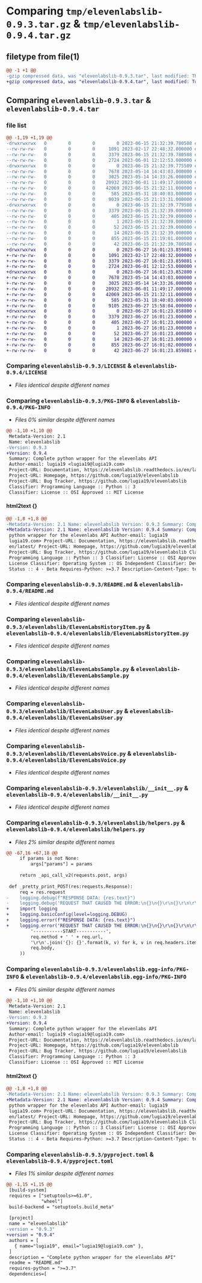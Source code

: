 # Comparing `tmp/elevenlabslib-0.9.3.tar.gz` & `tmp/elevenlabslib-0.9.4.tar.gz`

## filetype from file(1)

```diff
@@ -1 +1 @@
-gzip compressed data, was "elevenlabslib-0.9.3.tar", last modified: Thu Jun 15 21:32:39 2023, max compression
+gzip compressed data, was "elevenlabslib-0.9.4.tar", last modified: Tue Jun 27 16:01:23 2023, max compression
```

## Comparing `elevenlabslib-0.9.3.tar` & `elevenlabslib-0.9.4.tar`

### file list

```diff
@@ -1,19 +1,19 @@
-drwxrwxrwx   0        0        0        0 2023-06-15 21:32:39.780508 elevenlabslib-0.9.3/
--rw-rw-rw-   0        0        0     1091 2023-02-17 22:48:32.000000 elevenlabslib-0.9.3/LICENSE
--rw-rw-rw-   0        0        0     3379 2023-06-15 21:32:39.780508 elevenlabslib-0.9.3/PKG-INFO
--rw-rw-rw-   0        0        0     2724 2023-06-01 12:12:53.000000 elevenlabslib-0.9.3/README.md
-drwxrwxrwx   0        0        0        0 2023-06-15 21:32:39.775509 elevenlabslib-0.9.3/elevenlabslib/
--rw-rw-rw-   0        0        0     7678 2023-05-14 14:43:03.000000 elevenlabslib-0.9.3/elevenlabslib/ElevenLabsHistoryItem.py
--rw-rw-rw-   0        0        0     3025 2023-05-14 14:33:26.000000 elevenlabslib-0.9.3/elevenlabslib/ElevenLabsSample.py
--rw-rw-rw-   0        0        0    20932 2023-06-01 11:49:17.000000 elevenlabslib-0.9.3/elevenlabslib/ElevenLabsUser.py
--rw-rw-rw-   0        0        0    42069 2023-06-15 21:32:11.000000 elevenlabslib-0.9.3/elevenlabslib/ElevenLabsVoice.py
--rw-rw-rw-   0        0        0      585 2023-05-31 18:40:03.000000 elevenlabslib-0.9.3/elevenlabslib/__init__.py
--rw-rw-rw-   0        0        0     9039 2023-06-15 21:13:31.000000 elevenlabslib-0.9.3/elevenlabslib/helpers.py
-drwxrwxrwx   0        0        0        0 2023-06-15 21:32:39.779508 elevenlabslib-0.9.3/elevenlabslib.egg-info/
--rw-rw-rw-   0        0        0     3379 2023-06-15 21:32:39.000000 elevenlabslib-0.9.3/elevenlabslib.egg-info/PKG-INFO
--rw-rw-rw-   0        0        0      405 2023-06-15 21:32:39.000000 elevenlabslib-0.9.3/elevenlabslib.egg-info/SOURCES.txt
--rw-rw-rw-   0        0        0        1 2023-06-15 21:32:39.000000 elevenlabslib-0.9.3/elevenlabslib.egg-info/dependency_links.txt
--rw-rw-rw-   0        0        0       52 2023-06-15 21:32:39.000000 elevenlabslib-0.9.3/elevenlabslib.egg-info/requires.txt
--rw-rw-rw-   0        0        0       14 2023-06-15 21:32:39.000000 elevenlabslib-0.9.3/elevenlabslib.egg-info/top_level.txt
--rw-rw-rw-   0        0        0      855 2023-06-15 21:19:01.000000 elevenlabslib-0.9.3/pyproject.toml
--rw-rw-rw-   0        0        0       42 2023-06-15 21:32:39.780508 elevenlabslib-0.9.3/setup.cfg
+drwxrwxrwx   0        0        0        0 2023-06-27 16:01:23.859801 elevenlabslib-0.9.4/
+-rw-rw-rw-   0        0        0     1091 2023-02-17 22:48:32.000000 elevenlabslib-0.9.4/LICENSE
+-rw-rw-rw-   0        0        0     3379 2023-06-27 16:01:23.859801 elevenlabslib-0.9.4/PKG-INFO
+-rw-rw-rw-   0        0        0     2724 2023-06-01 12:12:53.000000 elevenlabslib-0.9.4/README.md
+drwxrwxrwx   0        0        0        0 2023-06-27 16:01:23.852800 elevenlabslib-0.9.4/elevenlabslib/
+-rw-rw-rw-   0        0        0     7678 2023-05-14 14:43:03.000000 elevenlabslib-0.9.4/elevenlabslib/ElevenLabsHistoryItem.py
+-rw-rw-rw-   0        0        0     3025 2023-05-14 14:33:26.000000 elevenlabslib-0.9.4/elevenlabslib/ElevenLabsSample.py
+-rw-rw-rw-   0        0        0    20932 2023-06-01 11:49:17.000000 elevenlabslib-0.9.4/elevenlabslib/ElevenLabsUser.py
+-rw-rw-rw-   0        0        0    42069 2023-06-15 21:32:11.000000 elevenlabslib-0.9.4/elevenlabslib/ElevenLabsVoice.py
+-rw-rw-rw-   0        0        0      585 2023-05-31 18:40:03.000000 elevenlabslib-0.9.4/elevenlabslib/__init__.py
+-rw-rw-rw-   0        0        0     9105 2023-06-27 15:58:04.000000 elevenlabslib-0.9.4/elevenlabslib/helpers.py
+drwxrwxrwx   0        0        0        0 2023-06-27 16:01:23.858800 elevenlabslib-0.9.4/elevenlabslib.egg-info/
+-rw-rw-rw-   0        0        0     3379 2023-06-27 16:01:23.000000 elevenlabslib-0.9.4/elevenlabslib.egg-info/PKG-INFO
+-rw-rw-rw-   0        0        0      405 2023-06-27 16:01:23.000000 elevenlabslib-0.9.4/elevenlabslib.egg-info/SOURCES.txt
+-rw-rw-rw-   0        0        0        1 2023-06-27 16:01:23.000000 elevenlabslib-0.9.4/elevenlabslib.egg-info/dependency_links.txt
+-rw-rw-rw-   0        0        0       52 2023-06-27 16:01:23.000000 elevenlabslib-0.9.4/elevenlabslib.egg-info/requires.txt
+-rw-rw-rw-   0        0        0       14 2023-06-27 16:01:23.000000 elevenlabslib-0.9.4/elevenlabslib.egg-info/top_level.txt
+-rw-rw-rw-   0        0        0      855 2023-06-27 16:01:02.000000 elevenlabslib-0.9.4/pyproject.toml
+-rw-rw-rw-   0        0        0       42 2023-06-27 16:01:23.859801 elevenlabslib-0.9.4/setup.cfg
```

### Comparing `elevenlabslib-0.9.3/LICENSE` & `elevenlabslib-0.9.4/LICENSE`

 * *Files identical despite different names*

### Comparing `elevenlabslib-0.9.3/PKG-INFO` & `elevenlabslib-0.9.4/PKG-INFO`

 * *Files 0% similar despite different names*

```diff
@@ -1,10 +1,10 @@
 Metadata-Version: 2.1
 Name: elevenlabslib
-Version: 0.9.3
+Version: 0.9.4
 Summary: Complete python wrapper for the elevenlabs API
 Author-email: lugia19 <lugia19@lugia19.com>
 Project-URL: Documentation, https://elevenlabslib.readthedocs.io/en/latest/
 Project-URL: Homepage, https://github.com/lugia19/elevenlabslib
 Project-URL: Bug Tracker, https://github.com/lugia19/elevenlabslib
 Classifier: Programming Language :: Python :: 3
 Classifier: License :: OSI Approved :: MIT License
```

#### html2text {}

```diff
@@ -1,8 +1,8 @@
-Metadata-Version: 2.1 Name: elevenlabslib Version: 0.9.3 Summary: Complete
+Metadata-Version: 2.1 Name: elevenlabslib Version: 0.9.4 Summary: Complete
 python wrapper for the elevenlabs API Author-email: lugia19
 lugia19.com> Project-URL: Documentation, https://elevenlabslib.readthedocs.io/
 en/latest/ Project-URL: Homepage, https://github.com/lugia19/elevenlabslib
 Project-URL: Bug Tracker, https://github.com/lugia19/elevenlabslib Classifier:
 Programming Language :: Python :: 3 Classifier: License :: OSI Approved :: MIT
 License Classifier: Operating System :: OS Independent Classifier: Development
 Status :: 4 - Beta Requires-Python: >=3.7 Description-Content-Type: text/
```

### Comparing `elevenlabslib-0.9.3/README.md` & `elevenlabslib-0.9.4/README.md`

 * *Files identical despite different names*

### Comparing `elevenlabslib-0.9.3/elevenlabslib/ElevenLabsHistoryItem.py` & `elevenlabslib-0.9.4/elevenlabslib/ElevenLabsHistoryItem.py`

 * *Files identical despite different names*

### Comparing `elevenlabslib-0.9.3/elevenlabslib/ElevenLabsSample.py` & `elevenlabslib-0.9.4/elevenlabslib/ElevenLabsSample.py`

 * *Files identical despite different names*

### Comparing `elevenlabslib-0.9.3/elevenlabslib/ElevenLabsUser.py` & `elevenlabslib-0.9.4/elevenlabslib/ElevenLabsUser.py`

 * *Files identical despite different names*

### Comparing `elevenlabslib-0.9.3/elevenlabslib/ElevenLabsVoice.py` & `elevenlabslib-0.9.4/elevenlabslib/ElevenLabsVoice.py`

 * *Files identical despite different names*

### Comparing `elevenlabslib-0.9.3/elevenlabslib/__init__.py` & `elevenlabslib-0.9.4/elevenlabslib/__init__.py`

 * *Files identical despite different names*

### Comparing `elevenlabslib-0.9.3/elevenlabslib/helpers.py` & `elevenlabslib-0.9.4/elevenlabslib/helpers.py`

 * *Files 2% similar despite different names*

```diff
@@ -67,16 +67,18 @@
     if params is not None:
         args["params"] = params
 
     return _api_call_v2(requests.post, args)
 
 def _pretty_print_POST(res:requests.Response):
     req = res.request
-    logging.debug(f"RESPONSE DATA: {res.text}")
-    logging.debug('REQUEST THAT CAUSED THE ERROR:\n{}\n{}\r\n{}\r\n\r\n{}'.format(
+    import logging
+    logging.basicConfig(level=logging.DEBUG)
+    logging.error(f"RESPONSE DATA: {res.text}")
+    logging.error('REQUEST THAT CAUSED THE ERROR:\n{}\n{}\r\n{}\r\n\r\n{}'.format(
         '-----------START-----------',
         req.method + ' ' + req.url,
         '\r\n'.join('{}: {}'.format(k, v) for k, v in req.headers.items()),
         req.body,
     ))
```

### Comparing `elevenlabslib-0.9.3/elevenlabslib.egg-info/PKG-INFO` & `elevenlabslib-0.9.4/elevenlabslib.egg-info/PKG-INFO`

 * *Files 0% similar despite different names*

```diff
@@ -1,10 +1,10 @@
 Metadata-Version: 2.1
 Name: elevenlabslib
-Version: 0.9.3
+Version: 0.9.4
 Summary: Complete python wrapper for the elevenlabs API
 Author-email: lugia19 <lugia19@lugia19.com>
 Project-URL: Documentation, https://elevenlabslib.readthedocs.io/en/latest/
 Project-URL: Homepage, https://github.com/lugia19/elevenlabslib
 Project-URL: Bug Tracker, https://github.com/lugia19/elevenlabslib
 Classifier: Programming Language :: Python :: 3
 Classifier: License :: OSI Approved :: MIT License
```

#### html2text {}

```diff
@@ -1,8 +1,8 @@
-Metadata-Version: 2.1 Name: elevenlabslib Version: 0.9.3 Summary: Complete
+Metadata-Version: 2.1 Name: elevenlabslib Version: 0.9.4 Summary: Complete
 python wrapper for the elevenlabs API Author-email: lugia19
 lugia19.com> Project-URL: Documentation, https://elevenlabslib.readthedocs.io/
 en/latest/ Project-URL: Homepage, https://github.com/lugia19/elevenlabslib
 Project-URL: Bug Tracker, https://github.com/lugia19/elevenlabslib Classifier:
 Programming Language :: Python :: 3 Classifier: License :: OSI Approved :: MIT
 License Classifier: Operating System :: OS Independent Classifier: Development
 Status :: 4 - Beta Requires-Python: >=3.7 Description-Content-Type: text/
```

### Comparing `elevenlabslib-0.9.3/pyproject.toml` & `elevenlabslib-0.9.4/pyproject.toml`

 * *Files 1% similar despite different names*

```diff
@@ -1,15 +1,15 @@
 [build-system]
 requires = ["setuptools>=61.0",
             "wheel"]
 build-backend = "setuptools.build_meta"
 
 [project]
 name = "elevenlabslib"
-version = "0.9.3"
+version = "0.9.4"
 authors = [
   { name="lugia19", email="lugia19@lugia19.com" },
 ]
 description = "Complete python wrapper for the elevenlabs API"
 readme = "README.md"
 requires-python = ">=3.7"
 dependencies=[
```

